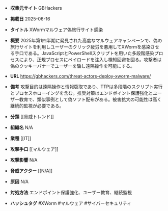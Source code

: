 - **収集元サイト**
GBHackers

- **掲載日**
2025-06-16

- **タイトル**
XWormマルウェア偽旅行サイト感染

- **概要**
2025年第1四半期に発見された高度なマルウェアキャンペーンで、偽の旅行サイトを利用しユーザーのクリック疲労を悪用してXWormを感染させる手口である。JavaScriptとPowerShellスクリプトを用いた多段階感染プロセスにより、正規プロセスにペイロードを注入し検知回避を図る。攻撃者は偽のクッキーバナーでユーザーを騙し遠隔操作を可能にする。

- **URL**
https://gbhackers.com/threat-actors-deploy-xworm-malware/

- **備考**
攻撃目的は遠隔操作と情報窃取であり、TTPは多段階のスクリプト実行とプロセスホローイングを含む。推奨対策はエンドポイント保護強化とユーザー教育で、類似事例として偽ソフト配布がある。被害拡大の可能性は高く継続的監視が必要である。

- **分類**
[[脅威トレンド]]

- **組織名**
N/A

- **業種**
[[IT]]

- **攻撃手口**
[[マルウェア]]

- **攻撃影響**
N/A

- **脅威アクター**
[[N/A]]

- **原因**
N/A

- **対処方法**
エンドポイント保護強化、ユーザー教育、継続監視

- **ハッシュタグ**
#XWorm #マルウェア #サイバーセキュリティ
